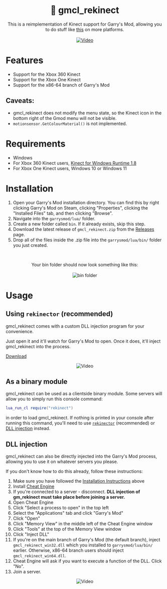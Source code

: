 <h1 align="center">🦵 gmcl_rekinect</h1>
<p align="center">
	This is a reimplementation of Kinect support for Garry's Mod, allowing you to do stuff like <a href="https://youtu.be/PFkju1-0lZI" target="_blank">this</a> on more platforms.
	<br/><br/>
	<a href="https://youtu.be/PFkju1-0lZI" target="_blank"><img alt="Video" src="https://github.com/WilliamVenner/gmcl_rekinect/assets/14863743/3e22dca7-d8ed-472c-ab64-50faea6a135d"/></a>
</p>

# Features

* Support for the Xbox 360 Kinect
* Support for the Xbox One Kinect
* Support for the x86-64 branch of Garry's Mod

## Caveats:

* gmcl_rekinect does not modify the menu state, so the Kinect icon in the bottom right of the Gmod menu will not be visible.
* `motionsensor.GetColourMaterial()` is not implemented.

# Requirements

* Windows
* For Xbox 360 Kinect users, [Kinect for Windows Runtime 1.8](https://www.microsoft.com/en-us/download/details.aspx?id=40277)
* For Xbox One Kinect users, Windows 10 or Windows 11

# Installation

1. Open your Garry's Mod installation directory. You can find this by right clicking Garry's Mod on Steam, clicking "Properties", clicking the "Installed Files" tab, and then clicking "Browse".
2. Navigate into the `garrysmod/lua/` folder.
3. Create a new folder called `bin`. If it already exists, skip this step.
4. Download the latest release of `gmcl_rekinect.zip` from the [Releases](https://github.com/WilliamVenner/gmcl_rekinect/releases) page.
5. Drop all of the files inside the .zip file into the `garrysmod/lua/bin/` folder you just created.

<br/>

<p align="center">
	Your bin folder should now look something like this:
	<br/><br/>
	<img alt="bin folder" src="https://github.com/WilliamVenner/gmcl_rekinect/assets/14863743/463665d7-ec79-4ec2-9867-6179e9afcb50">
</p>

# Usage

## Using `rekinector` (recommended)

gmcl_rekinect comes with a custom DLL injection program for your convenience.

Just open it and it'll watch for Garry's Mod to open. Once it does, it'll inject gmcl_rekinect into the process.

[Download](https://github.com/WilliamVenner/gmcl_rekinect/releases)

<p align="center"><img alt="Video" src="https://github.com/WilliamVenner/gmcl_rekinect/assets/14863743/6b09933a-ab0c-4dd4-a341-8628dc72e94c"></p>

## As a binary module

gmcl_rekinect can be used as a clientside binary module. Some servers will allow you to simply run this console command:

```lua
lua_run_cl require("rekinect")
```

in order to load gmcl_rekinect. If nothing is printed in your console after running this command, you'll need to use [`rekinector`](#using-rekinector-recommended) (recommended) or [DLL injection](#dll-injection) instead.

## DLL injection

gmcl_rekinect can also be directly injected into the Garry's Mod process, allowing you to use it on whatever servers you please.

If you don't know how to do this already, follow these instructions:

1. Make sure you have followed the [Installation Instructions](#installation) above
2. Install <a href="https://www.cheatengine.org/downloads.php" target="_blank">Cheat Engine</a>
3. If you're connected to a server - disconnect. **DLL injection of gm_rekinect must take place before joining a server.**
4. Open Cheat Engine
5. Click "Select a process to open" in the top left
6. Select the "Applications" tab and click "Garry's Mod"
7. Click "Open"
8. Click "Memory View" in the middle left of the Cheat Engine window
9. Click "Tools" at the top of the Memory View window
10. Click "Inject DLL"
11. If you're on the main branch of Garry's Mod (the default branch), inject `gmcl_rekinect_win32.dll` which you installed to `garrysmod/lua/bin/` earlier. Otherwise, x86-64 branch users should inject `gmcl_rekinect_win64.dll`.
12. Cheat Engine will ask if you want to execute a function of the DLL. Click "No".
13. Join a server.

<p align="center"><img alt="Video" src="https://github.com/WilliamVenner/gmcl_rekinect/assets/14863743/49cdfd37-fc22-46ad-98c8-fab8d871b7a6"/></p>
